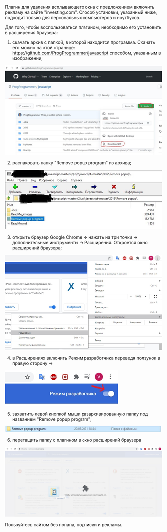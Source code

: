 Плагин для удаления всплывающего окна с предложением включить рекламу на сайте "investing.com". Способ установки, указанный ниже, подходит только для персональных компьютеров и ноутбуков.



Для того, чтобы воспользоваться плагином, необходимо его установить в расширения браузера:

1) скачать архив с папкой, в которой находится программа. Скачать его можно на этой странице: https://github.com/ProgProgrammer/javascript способом, указанным в изображении;

![image5](ReadMe_image/image5.JPG)

2) распаковать папку "Remove popup program" из архива;

![image6](ReadMe_image/image6.JPG)



3) открыть браузер Google Chrome -> нажать на три точки -> дополнительные инструменты -> Расширения. Откроется окно расширений браузера;

![image2](ReadMe_image/image2.jpg)

4) в Расширениях включить Режим разработчика переведя ползунок в правую сторону -> 

![image3](ReadMe_image/image3.jpg)



5) захватить левой кнопкой мыши разархивированную папку под названием "Remove popup program";

![image1](ReadMe_image/image1.JPG)



6) перетащить папку с плагином в окно расширений браузера

![image4](ReadMe_image/image4.jpg)



Пользуйтесь сайтом без попапа, подписки и рекламы.